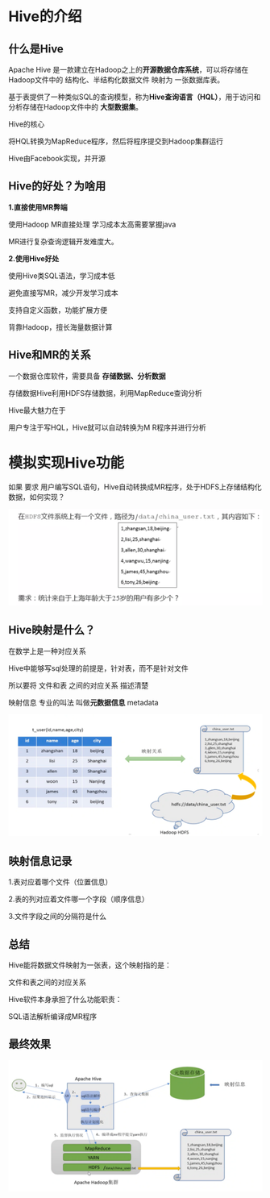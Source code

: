 # Hive的介绍

## 什么是Hive

Apache Hive 是一款建立在Hadoop之上的**开源数据仓库系统**，可以将存储在Hadoop文件中的 结构化、半结构化数据文件 映射为 一张数据库表。

基于表提供了一种类似SQL的查询模型，称为**Hive查询语言（HQL）**，用于访问和分析存储在Hadoop文件中的 **大型数据集**。



Hive的核心

将HQL转换为MapReduce程序，然后将程序提交到Hadoop集群运行



Hive由Facebook实现，并开源



## Hive的好处？为啥用

**1.直接使用MR弊端**

使用Hadoop MR直接处理 学习成本太高需要掌握java

MR进行复杂查询逻辑开发难度大。



**2.使用Hive好处**

使用Hive类SQL语法，学习成本低

避免直接写MR，减少开发学习成本

支持自定义函数，功能扩展方便

背靠Hadoop，擅长海量数据计算



## Hive和MR的关系

一个数据仓库软件，需要具备 **存储数据、分析数据**

存储数据Hive利用HDFS存储数据，利用MapReduce查询分析



Hive最大魅力在于

用户专注于写HQL，Hive就可以自动转换为M R程序并进行分析



# 模拟实现Hive功能

如果 要求 用户编写SQL语句，Hive自动转换成MR程序，处于HDFS上存储结构化数据，如何实现？

![image-20220805233702974](picture/image-20220805233702974.png)





## Hive映射是什么？

在数学上是一种对应关系

Hive中能够写sql处理的前提是，针对表，而不是针对文件

所以要将 文件和表 之间的对应关系 描述清楚

映射信息 专业的叫法 叫做**元数据信息** metadata

![image-20220805234833260](picture/image-20220805234833260.png)

## 映射信息记录

1.表对应着哪个文件（位置信息）

2.表的列对应着文件哪一个字段（顺序信息）

3.文件字段之间的分隔符是什么



## 总结

Hive能将数据文件映射为一张表，这个映射指的是：

文件和表之间的对应关系



Hive软件本身承担了什么功能职责：

SQL语法解析编译成MR程序



## 最终效果

![image-20220806000436501](picture/image-20220806000436501.png)